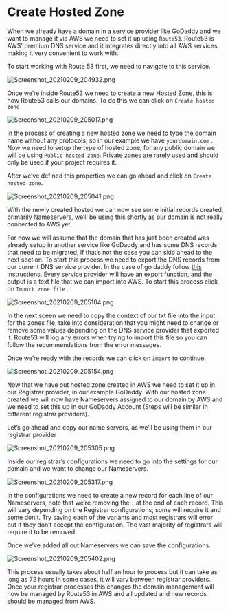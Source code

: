 # Create Hosted Zone

When we already have a domain in a service provider like GoDaddy and we want to manage it via AWS we need to set it up using `Route53`. Route53 is AWS' premium DNS service and it integrates directly into all AWS services making it very convenient to work with.

To start working with Route 53 first, we need to navigate to this service.

![Screenshot_20210209_204932.png](./attachments/Screenshot_20210209_204932.png)


Once we’re inside Route53 we need to create a new Hosted Zone, this is how Route53 calls our domains. To do this we can click on `Create hosted zone`



![Screenshot_20210209_205017.png](./attachments/Screenshot_20210209_205017.png)


In the process of creating a new hosted zone we need to type the domain name without any protocols, so in our example we have `yourdomain.com` . Now we need to setup the type of hosted zone, for any public domain we will be using `Public hosted zone`. Private zones are rarely used and should only be used if your project requires it.

After we’ve defined this properties we can go ahead and click on `Create hosted zone`.



![Screenshot_20210209_205041.png](./attachments/Screenshot_20210209_205041.png)


With the newly created hosted we can now see some initial records created, primarily Nameservers, we’ll be using this shortly as our domain is not really connected to AWS yet. 

For now we will assume that the domain that has just been created was already setup in another service like GoDaddy and has some DNS records that need to be migrated, if that’s not the case you can skip ahead to the next section. To start this process we need to export the DNS records from our current DNS service provider. In the case of go daddy follow [this instructions](https://www.google.com/search?q=godaddy+export+dns+records&oq=godaddy+export+dns&aqs=chrome.0.0j69i57j0i22i30j69i64l2.3630j0j1&sourceid=chrome&ie=UTF-8). Every service provider will have an export function, and the output is a text file that we can import into AWS. To start this process click on `Import zone file` .



![Screenshot_20210209_205104.png](./attachments/Screenshot_20210209_205104.png)


In the next sceen we need to copy the context of our txt file into the input for the zones file, take into consideration that you might need to change or remove some values depending on the DNS service provider that exported it. Route53 will log any errors when trying to import this file so you can follow the recommendations from the error messages.

Once we’re ready with the records we can click on `Import` to continue.



![Screenshot_20210209_205154.png](./attachments/Screenshot_20210209_205154.png)


Now that we have out hosted zone created in AWS we need to set it up in our Registrar provider, in our example GoDaddy. With our hosted zone created we will now have Nameservers assigned to our domain by AWS and we need to set this up in our GoDaddy Account (Steps will be similar in different registrar providers).

Let’s go ahead and copy our name servers, as we’ll be using them in our registrar provider



![Screenshot_20210209_205305.png](./attachments/Screenshot_20210209_205305.png)


Inside our registrar’s configurations we need to go into the settings for our domain and we want to change our Nameservers.



![Screenshot_20210209_205317.png](./attachments/Screenshot_20210209_205317.png)


In the configurations we need to create a new record for each line of our Nameservers, note that we’re removing the `.` at the end of each record. This will vary depending on the Registrar configurations, some will require it and some don’t. Try saving each of the variants and most registrars will error out if they don’t accept the configuration. The vast majority of registrars will require it to be removed.

Once we’ve added all out Nameservers we can save the configurations.

![Screenshot_20210209_205402.png](./attachments/Screenshot_20210209_205402.png)


This process usually takes about half an hour to process but it can take as long as 72 hours in some cases, it will vary between registrar providers. Once your registrar processes this changes the domain management will now be managed by Route53 in AWS and all updated and new records should be managed from AWS.
